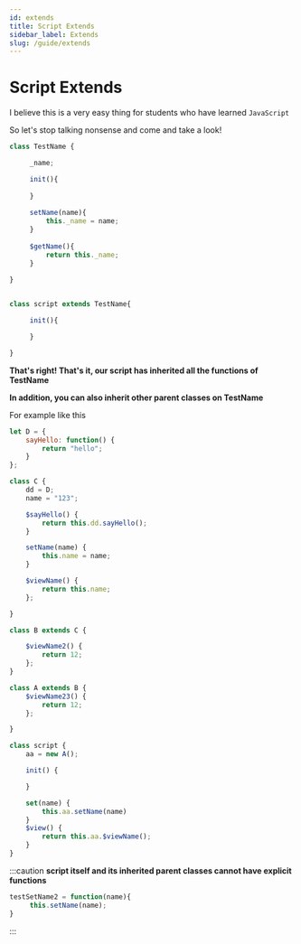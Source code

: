 ```yaml
---
id: extends
title: Script Extends
sidebar_label: Extends
slug: /guide/extends
--- 
```




# Script Extends

I believe this is a very easy thing for students who have learned `JavaScript`

So let's stop talking nonsense and come and take a look!

```javascript
class TestName {

     _name;

     init(){
        
     }
    
     setName(name){
         this._name = name;
     }
    
     $getName(){
         return this._name;
     }
    
}


class script extends TestName{

     init(){

     }

}
```

**That's right! That's it, our script has inherited all the functions of TestName**

**In addition, you can also inherit other parent classes on TestName**

For example like this

```javascript
let D = {
	sayHello: function() {
		return "hello";
	}
};

class C {
	dd = D;
	name = "123";

	$sayHello() {
		return this.dd.sayHello();
	}

	setName(name) {
		this.name = name;
	}

	$viewName() {
		return this.name;
	};

}

class B extends C {

	$viewName2() {
		return 12;
	};
}

class A extends B {
	$viewName23() {
		return 12;
	};

}

class script {
	aa = new A();

	init() {

	}

	set(name) {
		this.aa.setName(name)
	}
	$view() {
		return this.aa.$viewName();
	}
}
```

:::caution
**script itself and its inherited parent classes cannot have explicit functions**

```javascript
testSetName2 = function(name){
     this.setName(name);
}
```
:::